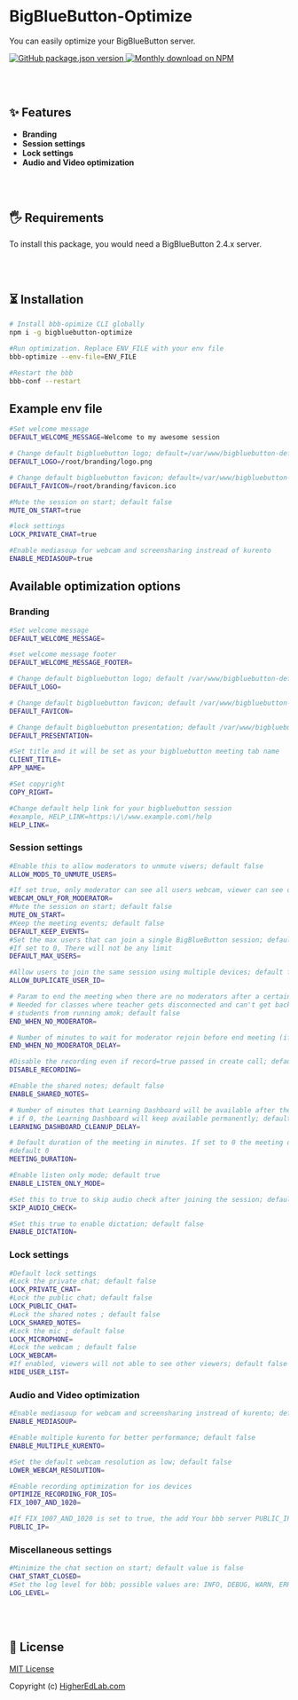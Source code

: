 # BigBlueButton-Optimize</h1>

You can easily optimize your BigBlueButton server.

<a href="https://www.npmjs.com/package/bigbluebutton-optimize">
<img alt="GitHub package.json version" src="https://img.shields.io/github/package-json/v/manishkatyan/bbb-optimize?label=npm&logo=npm">
</a>
<a href="https://www.npmjs.org/package/bigbluebutton-optimize">
<img src="https://img.shields.io/npm/dm/bigbluebutton-optimize.svg" alt="Monthly download on NPM" />
</a>

<br/><br/>

## ✨ Features

- **Branding**
- **Session settings**
- **Lock settings**
- **Audio and Video optimization**

<br/><br/>

## 🖐 Requirements

To install this package, you would need a BigBlueButton 2.4.x server.

<br/><br/>

## ⏳ Installation

```bash
# Install bbb-opimize CLI globally
npm i -g bigbluebutton-optimize

#Run optimization. Replace ENV_FILE with your env file
bbb-optimize --env-file=ENV_FILE

#Restart the bbb
bbb-conf --restart
```

## Example env file

```bash
#Set welcome message
DEFAULT_WELCOME_MESSAGE=Welcome to my awesome session

# Change default bigbluebutton logo; default=/var/www/bigbluebutton-default/logo.png
DEFAULT_LOGO=/root/branding/logo.png

# Change default bigbluebutton favicon; default=/var/www/bigbluebutton-default/favicon.ico
DEFAULT_FAVICON=/root/branding/favicon.ico

#Mute the session on start; default false
MUTE_ON_START=true

#lock settings
LOCK_PRIVATE_CHAT=true

#Enable mediasoup for webcam and screensharing instread of kurento
ENABLE_MEDIASOUP=true

```

## Available optimization options

### Branding

```bash
#Set welcome message
DEFAULT_WELCOME_MESSAGE=

#set welcome message footer
DEFAULT_WELCOME_MESSAGE_FOOTER=

# Change default bigbluebutton logo; default /var/www/bigbluebutton-default/logo.png
DEFAULT_LOGO=

# Change default bigbluebutton favicon; default /var/www/bigbluebutton-default/favicon.ico
DEFAULT_FAVICON=

# Change default bigbluebutton presentation; default /var/www/bigbluebutton-default/default.pdf
DEFAULT_PRESENTATION=

#Set title and it will be set as your bigbluebutton meeting tab name
CLIENT_TITLE=
APP_NAME=

#Set copyright
COPY_RIGHT=

#Change default help link for your bigbluebutton session
#example, HELP_LINK=https:\/\/www.example.com\/help
HELP_LINK=
```

### Session settings

```bash
#Enable this to allow moderators to unmute viwers; default false
ALLOW_MODS_TO_UNMUTE_USERS=

#If set true, only moderator can see all users webcam, viewer can see only his and moderator webcam; default false
WEBCAM_ONLY_FOR_MODERATOR=
#Mute the session on start; default false
MUTE_ON_START=
#Keep the meeting events; default false
DEFAULT_KEEP_EVENTS=
#Set the max users that can join a single BigBlueButton session; default 0
#If set to 0, There will not be any limit
DEFAULT_MAX_USERS=

#Allow users to join the same session using multiple devices; default false
ALLOW_DUPLICATE_USER_ID=

# Param to end the meeting when there are no moderators after a certain period of time.
# Needed for classes where teacher gets disconnected and can't get back in. Prevents
# students from running amok; default false
END_WHEN_NO_MODERATOR=

# Number of minutes to wait for moderator rejoin before end meeting (if `END_WHEN_NO_MODERATOR=true` ); default 2
END_WHEN_NO_MODERATOR_DELAY=

#Disable the recording even if record=true passed in create call; default false
DISABLE_RECORDING=

#Enable the shared notes; default false
ENABLE_SHARED_NOTES=

# Number of minutes that Learning Dashboard will be available after the end of the meeting
# if 0, the Learning Dashboard will keep available permanently; default 2
LEARNING_DASHBOARD_CLEANUP_DELAY=

# Default duration of the meeting in minutes. If set to 0 the meeting does'nt end.
#default 0
MEETING_DURATION=

#Enable listen only mode; default true
ENABLE_LISTEN_ONLY_MODE=

#Set this to true to skip audio check after joining the session; default false
SKIP_AUDIO_CHECK=

#Set this true to enable dictation; default false
ENABLE_DICTATION=
```

### Lock settings

```bash
#Default lock settings
#Lock the private chat; default false
LOCK_PRIVATE_CHAT=
#Lock the public chat; default false
LOCK_PUBLIC_CHAT=
#Lock the shared notes ; default false
LOCK_SHARED_NOTES=
#Lock the mic ; default false
LOCK_MICROPHONE=
#Lock the webcam ; default false
LOCK_WEBCAM=
#If enabled, viewers will not able to see other viewers; default false
HIDE_USER_LIST=
```

### Audio and Video optimization

```bash
#Enable mediasoup for webcam and screensharing instread of kurento; default false
ENABLE_MEDIASOUP=

#Enable multiple kurento for better performance; default false
ENABLE_MULTIPLE_KURENTO=

#Set the default webcam resolution as low; default false
LOWER_WEBCAM_RESOLUTION=

#Enable recording optimization for ios devices
OPTIMIZE_RECORDING_FOR_IOS=
FIX_1007_AND_1020=

#If FIX_1007_AND_1020 is set to true, the add Your bbb server PUBLIC_IP
PUBLIC_IP=

```

### Miscellaneous settings

```bash
#Minimize the chat section on start; default value is false
CHAT_START_CLOSED=
#Set the log level for bbb; possible values are: INFO, DEBUG, WARN, ERROR,; default DBUG
LOG_LEVEL=
```

<br/><br/>

## 📝 License

[MIT License](LICENSE.md)

Copyright (c) [HigherEdLab.com](https://higheredlab.com/)

```

```
